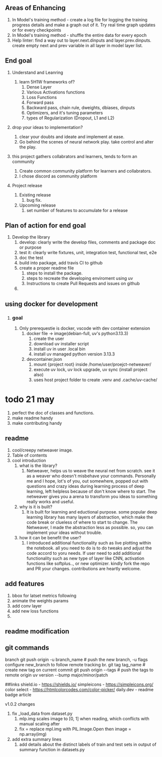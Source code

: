 ## Areas of Enhancing
1. In Model's training method - create a log file for logging the training progress details and make a graph out of it. Try real time graph updates or for every checkpoints
2. In Model's training method - shuffle the entire data for every epoch
3. Help linter: find a way out to layer.next.dinputs and layer.prev.dinputs. create   empty next and prev variable in all layer in model layer list.



## End goal
1. Understand and Leanring
    1. learn 5H1W frameworks of?
        1. Dense Layer
        2. Various Activations functions
        3. Loss Functions
        4. Forward pass
        6. Backward pass, chain rule, dweights, dbiases, dinputs
        7. Optimizers, and it's tuning parameters
        8. types of Regularization (Dropout, L1 and L2)

2. drop your ideas to implementation?
    1. clear your doubts and ideate and implement at ease.
    2. Go behind the scenes of neural network play. take control and alter the play.

3. this project gathers collabrators and learners, tends to form an community
    1. Create common community platform for learners and collabrators.
    2. I chose discord as community platform

4. Project release
    1. Existing release
        1. bug fix.
    2. Upcoming release
        1. set number of features to accumulate for a release

## Plan of action for end goal
1. Develop the library
    1. develop: clearly write the develop files, comments and package doc or purpose
    2. test it: clearly write fixtures, unit, integration test, functional test, e2e
    3. doc the test
    4. build into package, add travis CI to github
    5. create a proper readme file
        1. steps to install the package.
        2. steps to recreate the developing enviroment using uv
        3. Instructions to create Pull Requests and issues on github
    6. 



## using docker for development
1. ### goal
    1. Only prerequestie is docker, vscode with dev container extension
        1. docker file -> image(debian-full, uv's python3.13.3)
            1. create the user
            2. download uv installer script
            3. install uv in user .local bin
            4. install uv managed python version 3.13.3
        2. devcontainer.json
            1. mount {project root} inside /home/user/proejct-netweaver/
            2. execute uv lock, uv lock upgrade, uv sync (install project also)
            3. uses host project folder to create .venv and .cache/uv-cache/

# todo 21 may
1. perfect the doc of classes and functions.
2. make readme handy
3. make contributing handy

## readme
1. cool/creepy netweaver image.
2. Table of contents
2. cool introduction
    1. what is the library?
        1. Netweaver, helps us to weave the neural net from scratch. see it as a weaver who doesn't misbehave your commands. Personally me and I hope, lot's of you, out somewhere, popped out with questions and crazy ideas during learning process of deep learning, left helpless because of don't know where to start. The netweaver gives you a arena to transform you ideas to something really works and useful. 
    2. why is it is built?
        1. It is built for learning and eductional purpose. some popular deep learning library has many layers of abstraction, which make the code break or clueless of where to start to change. The Netweaver, I made the abstraction less as possible. so, you can implement your ideas without trouble.
    3. how it can be benefit the user?
        1. I introduced additional functionality such as live plotting within the notebook. all you need to do is to do tweaks and adjust the code accord to yoru needs. If user need to add additional functionality such as new type of layer like CNN, activation functions like softplus.., or new optimizer. kindly fork the repo and PR your changes. contributions are heartly welcome.


## add features
1. bbox for latset metrics following
2. animate the weights params
3. add conv layer
4. add new loss functions
5. 

## readme modification


## git commands
branch
git push origin -u branch_name # push the new branch, -u flags configure new_branch to follow remote tracking br.
git tag tag_name # create new tag on current commit
git push origin --tags # push the tags to remote origin
uv version --bump major/minor/patch

##links
shield.io - https://shields.io/
simpleicons - https://simpleicons.org/
color select - https://htmlcolorcodes.com/color-picker/
daily.dev - readme badge article


v1.0.2 changes
1. fix _load_data from dataset.py
    1. mlp.img scales image to [0, 1] when reading, which conflicts with manual scaling after
    2. fix = replace mpl.img with PIL.Image.Open then image = np.array(img)
2. add extra summary lines
    1. add details about the distinct labels of train and test sets in output of summary function in datasets.py

